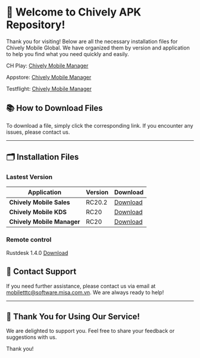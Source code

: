 # 🎉 **Welcome to Chively APK Repository!**

Thank you for visiting! Below are all the necessary installation files for Chively Mobile Global. We have organized them by version and application to help you find what you need quickly and easily.

CH Play:
[Chively Mobile Manager](https://play.google.com/store/apps/details?id=vn.com.misa.chivelymanagerus)

Appstore:
[Chively Mobile Manager](https://apps.apple.com/vn/app/chively-manager/id6747693976)

Testflight:
[Chively Mobile Manager](https://testflight.apple.com/join/wfvTykFb)


## 📚 **How to Download Files**
To download a file, simply click the corresponding link. If you encounter any issues, please contact us.

---

## 🗂️ **Installation Files**

### Lastest Version

| Application | Version | Download |
|---|---|---|
| **Chively Mobile Sales** | RC20.2 | [Download](https://github.com/CukCuk-US/Chively-US/releases/download/RC20.1/Sales_RC20_0_0_2.apk) |
| **Chively Mobile KDS** | RC20 | [Download](https://github.com/CukCuk-US/Chively-US/releases/download/RC20.1/KDS_RC20_0_0_1.apk) |
| **Chively Mobile Manager** | RC20 | [Download](https://github.com/CukCuk-US/Chively-US/releases/download/RC20.1/Manager_RC20_0_0_1.apk) |

### Remote control 
Rustdesk 1.4.0 [Download](https://github.com/rustdesk/rustdesk/releases/download/1.4.0/rustdesk-1.4.0-universal-signed.apk)


## 📧 **Contact Support**

If you need further assistance, please contact us via email at [mobiletttc@software.misa.com.vn](mailto:mobiletttc@software.misa.com.vn). We are always ready to help!

---

## 🚀 **Thank You for Using Our Service!**

We are delighted to support you. Feel free to share your feedback or suggestions with us.

Thank you!
